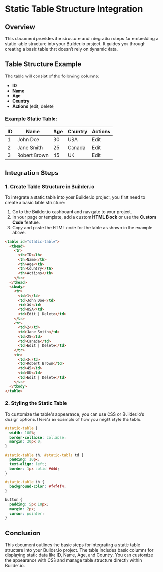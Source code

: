 
# Static Table Structure Integration
## Overview

This document provides the structure and integration steps for embedding a static table structure into your Builder.io project. It guides you through creating a basic table that doesn't rely on dynamic data.

## Table Structure Example

The table will consist of the following columns:
- **ID**
- **Name**
- **Age**
- **Country**
- **Actions** (edit, delete)

### Example Static Table:

| ID  | Name      | Age | Country | Actions  |
|-----|-----------|-----|---------|----------|
| 1   | John Doe  | 30  | USA     | Edit | Delete |
| 2   | Jane Smith| 25  | Canada  | Edit | Delete |
| 3   | Robert Brown | 45  | UK  | Edit | Delete |

## Integration Steps

### 1. Create Table Structure in Builder.io

To integrate a static table into your Builder.io project, you first need to create a basic table structure:

1. Go to the Builder.io dashboard and navigate to your project.
2. In your page or template, add a custom **HTML Block** or use the **Custom Code** feature.
3. Copy and paste the HTML code for the table as shown in the example above.

```html
<table id="static-table">
  <thead>
    <tr>
      <th>ID</th>
      <th>Name</th>
      <th>Age</th>
      <th>Country</th>
      <th>Actions</th>
    </tr>
  </thead>
  <tbody>
    <tr>
      <td>1</td>
      <td>John Doe</td>
      <td>30</td>
      <td>USA</td>
      <td>Edit | Delete</td>
    </tr>
    <tr>
      <td>2</td>
      <td>Jane Smith</td>
      <td>25</td>
      <td>Canada</td>
      <td>Edit | Delete</td>
    </tr>
    <tr>
      <td>3</td>
      <td>Robert Brown</td>
      <td>45</td>
      <td>UK</td>
      <td>Edit | Delete</td>
    </tr>
  </tbody>
</table>
```

### 2. Styling the Static Table

To customize the table's appearance, you can use CSS or Builder.io’s design options. Here's an example of how you might style the table:

```css
#static-table {
  width: 100%;
  border-collapse: collapse;
  margin: 20px 0;
}

#static-table th, #static-table td {
  padding: 10px;
  text-align: left;
  border: 1px solid #ddd;
}

#static-table th {
  background-color: #f4f4f4;
}

button {
  padding: 5px 10px;
  margin: 2px;
  cursor: pointer;
}
```

## Conclusion

This document outlines the basic steps for integrating a static table structure into your Builder.io project. The table includes basic columns for displaying static data like ID, Name, Age, and Country. You can customize the appearance with CSS and manage table structure directly within Builder.io.
